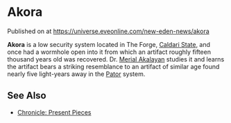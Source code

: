# Akora
Published on  at https://universe.eveonline.com/new-eden-news/akora

**Akora** is a low security system located in The Forge, [Caldari State](7unGNsrMFwIWXMMbrM2jfy), and once had a wormhole open into it from which an artifact roughly fifteen thousand years old was recovered.
Dr. [Merial Akalayan](4qU74KLW6pqIgEFmySqeZB) studies it and learns the artifact bears a striking resemblance to an artifact of similar age found nearly five light-years away in the [Pator](7MdCKy2OEJTpJSItRgx8DX) system.

See Also
--------
-   [Chronicle: Present Pieces](4DI0anu5yewOnJGZ2VNcpC)
